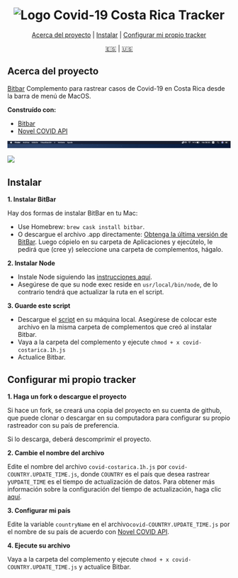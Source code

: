 <div align="center">

# <img src="https://raw.githubusercontent.com/bryandms/covid-19costaricatracker/master/media/icon.png" alt="Logo" height="24"> Covid-19 Costa Rica Tracker

[Acerca del proyecto](#acerca-del-proyecto) | [Instalar](#instalar) | [Configurar mi propio tracker](#configurar-mi-propio-tracker)

[:es:](README-ES.md) | [:us:](README.md)

</div>

## Acerca del proyecto

[Bitbar](https://getbitbar.com/) Complemento para rastrear casos de Covid-19 en Costa Rica desde la barra de menú de MacOS.

**Construído con:**

- [Bitbar](https://getbitbar.com/)
- [Novel COVID API](https://github.com/NovelCOVID/API)

![](https://github.com/bryandms/covid-19costaricatracker/blob/master/media/minimisedpreview.png?raw=true)

![](https://github.com/bryandms/covid-19costaricatracker/blob/master/media/fullscreenpreview.png?raw=true)

## Instalar

**1. Instalar BitBar**

Hay dos formas de instalar BitBar en tu Mac:

- Use Homebrew: `brew cask install bitbar`.
- O descargue el archivo .app directamente: [Obtenga la última versión de BitBar](https://github.com/matryer/bitbar/releases). Luego cópielo en su carpeta de Aplicaciones y ejecútelo, le pedirá que (cree y) seleccione una carpeta de complementos, hágalo.

**2. Instalar Node**

- Instale Node siguiendo las [instrucciones aquí](https://nodejs.org/en/download/).
- Asegúrese de que su node exec reside en `usr/local/bin/node`, de lo contrario tendrá que actualizar la ruta en el script.

**3. Guarde este script**

- Descargue el [script](https://raw.githubusercontent.com/bryandms/covid-19costaricatracker/master/covid-costarica.1h.js) en su máquina local. Asegúrese de colocar este archivo en la misma carpeta de complementos que creó al instalar Bitbar.
- Vaya a la carpeta del complemento y ejecute `chmod + x covid-costarica.1h.js`
- Actualice Bitbar.

## Configurar mi propio tracker

**1. Haga un fork o descargue el proyecto**

Si hace un fork, se creará una copia del proyecto en su cuenta de github, que puede clonar o descargar en su computadora para configurar su propio rastreador con su país de preferencia.

Si lo descarga, deberá descomprimir el proyecto.

**2. Cambie el nombre del archivo**

Edite el nombre del archivo `covid-costarica.1h.js` por `covid-COUNTRY.UPDATE_TIME.js`, donde `COUNTRY` es el país que desea rastrear y`UPDATE_TIME` es el tiempo de actualización de datos. Para obtener más información sobre la configuración del tiempo de actualización, haga clic [aquí](https://github.com/matryer/bitbar#configure-the-refresh-time).

**3. Configurar mi país**

Edite la variable `countryName` en el archivo`covid-COUNTRY.UPDATE_TIME.js` por el nombre de su país de acuerdo con [Novel COVID API](https://github.com/NovelCOVID/API).

**4. Ejecute su archivo**

Vaya a la carpeta del complemento y ejecute `chmod + x covid-COUNTRY.UPDATE_TIME.js` y actualice Bitbar.

